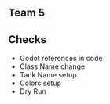 ## Team 5

## Checks
- Godot references in code
- Class Name change
- Tank Name setup
- Colors setup
- Dry Run
